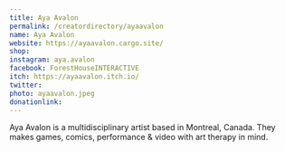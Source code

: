 ```yaml
---
title: Aya Avalon
permalink: /creatordirectory/ayaavalon
name: Aya Avalon
website: https://ayaavalon.cargo.site/
shop:
instagram: aya.avalon
facebook: ForestHouseINTERACTIVE
itch: https://ayaavalon.itch.io/
twitter:
photo: ayaavalon.jpeg
donationlink:
---
```

Aya Avalon is a multidisciplinary artist based in Montreal, Canada. They makes games, comics, performance & video with art therapy in mind. 